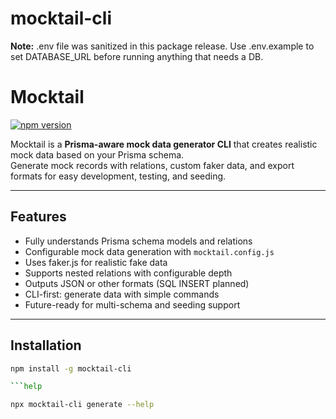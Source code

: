 # mocktail-cli

**Note:** .env file was sanitized in this package release. Use .env.example to set DATABASE_URL before running anything that needs a DB.

# Mocktail

[![npm version](https://img.shields.io/npm/v/mocktail-cli.svg)](https://www.npmjs.com/package/mocktail-cli)

Mocktail is a **Prisma-aware mock data generator CLI** that creates realistic mock data based on your Prisma schema.  
Generate mock records with relations, custom faker data, and export formats for easy development, testing, and seeding.

---

## Features

- Fully understands Prisma schema models and relations  
- Configurable mock data generation with `mocktail.config.js`  
- Uses faker.js for realistic fake data  
- Supports nested relations with configurable depth  
- Outputs JSON or other formats (SQL INSERT planned)  
- CLI-first: generate data with simple commands  
- Future-ready for multi-schema and seeding support  

---

## Installation

```bash
npm install -g mocktail-cli

```help

npx mocktail-cli generate --help
